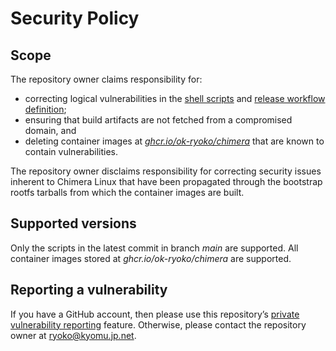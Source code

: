# Security Policy

## Scope

The repository owner claims responsibility for:

- correcting logical vulnerabilities in the [shell scripts] and [release workflow definition];
- ensuring that build artifacts are not fetched from a compromised domain, and
- deleting container images at *[ghcr.io/ok-ryoko/chimera]* that are known to contain vulnerabilities.

The repository owner disclaims responsibility for correcting security issues inherent to Chimera Linux that have been propagated through the bootstrap rootfs tarballs from which the container images are built.

## Supported versions

Only the scripts in the latest commit in branch *main* are supported. All container images stored at *ghcr.io/ok-ryoko/chimera* are supported.

## Reporting a vulnerability

If you have a GitHub account, then please use this repository’s [private vulnerability reporting] feature. Otherwise, please contact the repository owner at [ryoko@kyomu.jp.net][contact].

[contact]: mailto:ryoko@kyomu.jp.net
[ghcr.io/ok-ryoko/chimera]: https://github.com/ok-ryoko/chimera/pkgs/container/chimera
[private vulnerability reporting]: https://docs.github.com/en/code-security/security-advisories/guidance-on-reporting-and-writing-information-about-vulnerabilities/privately-reporting-a-security-vulnerability
[release workflow definition]: https://github.com/ok-ryoko/chimera/blob/main/.github/workflows/release.yml
[shell scripts]: https://github.com/ok-ryoko/chimera/tree/main/scripts
